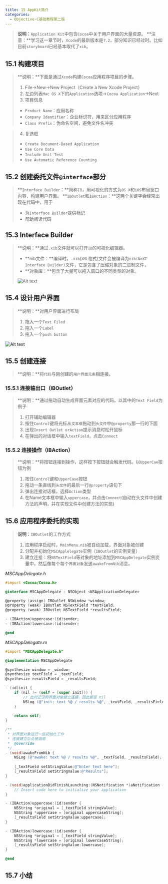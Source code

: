```yaml
---
title: 15 AppKit简介
categories:
  - Objective-C基础教程第二版
---
```


>**说明：**`Application Kit`中包含`Cocoa`中关于用户界面的大量资源。
>**注意：**学习这一章节时，`Xcode`的最新版本是`7.2`，部分知识已经过时。比如目前`storyboard`已经基本取代了`xib`。

## 15.1	构建项目
>**说明：**下面是通过`Xcode`构建`Cocoa`应用程序项目的步骤。
>1. File->New->New Project（Create a New Xcode Project）
>2. 左边列表`Mac OS X`下的`Application`选项->`Cocoa Application`->Next
>3.  项目信息
>+  `Product Name`：应用名称
>+ `Company Identifier`：企业标识符，用来区分应用程序
>+ `Class Prefix`：伪命名空间，避免文件名冲突

>4. 复选框
>+ `Create Document-Based Application`
>+ `Use Core Data`
>+ `Include Unit Test`
>+ `Use Automatic Reference Counting`

## 15.2	创建委托文件`@interface`部分
>**`Interface Builder`：**简称`IB`，用可视化的方式为`OS X`和`iOS`布局窗口内容，构建用户界面。
>**`IBOutlet`和`IBAction`：**这两个关键字会经常出现在代码中，用于
>+ 为`Interface Builder`提供标记
>+ 帮助阅读代码


## 15.3	Interface Builder
>**说明：**通过`.xib`文件就可以打开`IB`的可视化编辑器。
>+ **nib文件：**编译时，`.xib`(`XML`格式)文件会被编译为`nib(NeXT Interface Builder)`文件，它是包含了压缩对象的二进制文件，
>+ **对象库：**包含了大量可以拖入窗口的不同类型的对象。
>
>![Alt text](http://cdn.mengqingshen.com/img/%E5%B1%8F%E5%B9%95%E5%BF%AB%E7%85%A7%202016-01-25%20%E4%B8%8B%E5%8D%8810.17.36.png)


## 15.4	设计用户界面
>**说明：**对用户界面进行布局
>1. 拖入一个`Text Filed`
>2. 拖入一个`Label`
>3. 拖入一个`push button`

![Alt text](http://cdn.mengqingshen.com/img/%E5%B1%8F%E5%B9%95%E5%BF%AB%E7%85%A7%202016-01-25%20%E4%B8%8B%E5%8D%8810.42.36.png)


## 15.5	创建连接
>**说明：**将`代码`与刚创建的`用户界面元素`相连接。

### 15.5.1	连接输出口（IBOutlet）
>**说明：**通过拖动自动生成界面元素对应的代码。以其中的`Text Field`为例子
>1. 打开辅助编辑器
>2. 按住`Control`键将光标从`文本框`拖动到`头文件`中`@property`那一行的下面
>3. 出现`Insert Outlet orAction`提示消息时松开鼠标
>4. 在弹出的对话框中输入`textField`，点击`Connect`


### 15.5.2	连接操作（IBAction）
>**说明：**将按钮连接到操作，这样按下按钮就会触发代码。以`UpperCae`按钮为例
>1. 按住`Control`键和`UpperCase`按钮
>2. 拖动一条直线到`头文件`的最后一行`@property`语句下
>3. 弹出连接对话框，选择`Action`类型
>4. 在Name文本框中输入`uppercase`，并点击`Connect`(自动在头文件中创建方法的声明，并在实现文件中创建方法的实现)

## 15.6	应用程序委托的实现
>**说明：**`IBOutlet`的工作方式
>1. 应用程序启动时，`MainMenu.nib`被自动加载，界面对象被创建
>2. 分配并初始化`MSCApplelegate`实例（`IBOutlet`的实例变量）
>3. 建立连接：将`NSTextField`等对象的地址添加到`MSCAppDelegate`实例变量中，然后像每个每个`界面对象`发送`awakeFromNib`消息。

*MSCAppDelegate.h*

```objective-c
#import <Cocoa/Cocoa.h>

@interface MSCAppDelegate : NSObject <NSApplicationDelegate>

@property (assign) IBOutlet NSWindow *window;
@property (weak) IBOutlet NSTextField *textField;
@property (weak) IBOutlet NSTextField *resultsField;

- (IBAction)uppercase:(id)sender;
- (IBAction)lowercase:(id)sender;

@end
```
*MSCAppDelegate.m*

```objective-c
#import "MSCAppDelegate.h"

@implementation MSCAppDelegate

@synthesize window = _window;
@synthesize textField = _textField;
@synthesize resultsField = _resultsField;

- (id)init {
	if (nil != (self = [super init])) {
        // 此时还没和界面对象建立连接，因此都是 nil
		NSLog (@"init: text %@ / results %@", _textField, _resultsField);
	}
	
	return self;	
}

/**
 * 对界面对象进行一些初始化工作
 * 连接建立后会被调用
 *  @override
 */
- (void)awakeFromNib {
	NSLog (@"awake: text %@ / results %@", _textField, _resultsField);
	
	[_textField setStringValue:@"Enter text here"];
	[_resultsField setStringValue:@"Results"];
}

- (void)applicationDidFinishLaunching:(NSNotification *)aNotification {
    // Insert code here to initialize your application
}

- (IBAction)uppercase:(id)sender {
	NSString *original = [_textField stringValue];
	NSString *uppercase = [original uppercaseString];
	[_resultsField setStringValue:uppercase];
}

- (IBAction)lowercase:(id)sender {
	NSString *original = [_textField stringValue];
	NSString *lowercase = [original lowercaseString];
	[_resultsField setStringValue:lowercase];
}

@end

```

## 15.7	小结

